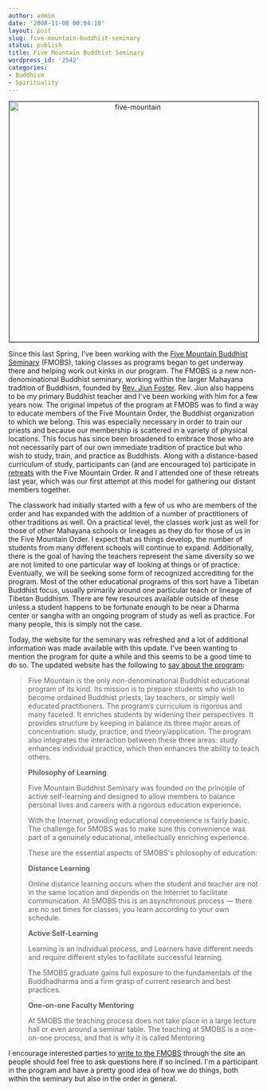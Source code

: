 ```yaml
---
author: admin
date: '2008-11-08 00:04:10'
layout: post
slug: five-mountain-buddhist-seminary
status: publish
title: Five Mountain Buddhist Seminary
wordpress_id: '2542'
categories:
- Buddhism
- Spirituality
---
```

<p align="center"><a href="http://www.flickr.com/photos/albill/3011666188/" title="five-mountain by albill, on Flickr"><img src="http://farm4.static.flickr.com/3157/3011666188_142d019577.jpg" width="500" height="481" border="1" alt="five-mountain" /></a></p>
Since this last Spring, I've been working with the <a href="http://www.five-mountain.org/">Five Mountain Buddhist Seminary</a> (FMOBS), taking classes as programs began to get underway there and helping work out kinks in our program. The FMOBS is a new non-denominational Buddhist seminary, working within the larger Mahayana tradition of Buddhism, founded by <a href="http://daiun-ji.org/teacher.html">Rev. Jiun Foster</a>. Rev. Jiun also happens to be my primary Buddhist teacher and I've been working with him for a few years now. The original impetus of the program at FMOBS was to find a way to educate members of the Five Mountain Order, the Buddhist organization to which we belong. This was especially necessary in order to train our priests and because our membership is scattered in a variety of physical locations. This focus has since been broadened to embrace those who are not necessarily part of our own immediate tradition of practice but who wish to study, train, and practice as Buddhists. Along with a distance-based curriculum of study, participants can (and are encouraged to) participate in <a href="http://www.five-mountain.org/about_mountain/retreats.php">retreats</a> with the Five Mountain Order. R and I attended one of these retreats last year, which was our first attempt at this model for gathering our distant members together.

The classwork had initially started with a few of us who are members of the order and has expanded with the addition of a number of practitioners of other traditions as well. On a practical level, the classes work just as well for those of other Mahayana schools or lineages as they do for those of us in the Five Mountain Order. I expect that as things develop, the number of students from many different schools will continue to expand. Additionally, there is the goal of having the teachers represent the same diversity so we are not limited to one particular way of looking at things or of practice. Eventually, we will be seeking some form of recognized accrediting for the program. Most of the other educational programs of this sort  have a Tibetan Buddhist focus, usually primarily around one particular teach or lineage of Tibetan Buddhism. There are few resources available outside of these unless a student happens to be fortunate enough to be near a Dharma center or sangha with an ongoing program of study as well as practice. For many people, this is simply not the case.

Today, the website for the seminary was refreshed and a lot of additional information was made available with this update. I've been wanting to mention the program for quite a while and this seems to be a good time to do so. The updated website has the following to <a href="http://www.five-mountain.org/about_program/index.php">say about the program</a>:
<blockquote>Five Mountain is the only non-denominational Buddhist educational program of its kind. Its mission is to prepare students who wish to become ordained Buddhist priests, lay teachers, or simply well educated practitioners. The program’s curriculum is rigorous and many faceted. It enriches students by widening their perspectives. It provides structure by keeping in balance its three major areas of concentration: study, practice, and theory/application. The program also integrates the interaction between these three areas: study enhances individual practice, which then enhances the ability to teach others.

<strong>Philosophy of Learning</strong>

Five Mountain Buddhist Seminary was founded on the principle of active self-learning and designed to allow members to balance personal lives and careers with a rigorous education experience.

With the Internet, providing educational convenience is fairly basic. The challenge for 5MOBS was to make sure this convenience was part of a genuinely educational, intellectually enriching experience.

These are the essential aspects of 5MOBS's philosophy of education:

<strong>Distance Learning</strong>

Online distance learning occurs when the student and teacher are not in the same location and depends on the Internet to facilitate communication. At 5MOBS this is an asynchronous process — there are no set times for classes; you learn according to your own schedule.

<strong>Active Self-Learning</strong>

Learning is an individual process, and Learners have different needs and require different styles to facilitate successful learning.

The 5MOBS graduate gains full exposure to the fundamentals of the Buddhadharma and a firm grasp of current research and best practices.

<strong>One-on-one Faculty Mentoring</strong>

At 5MOBS the teaching process does not take place in a large lecture hall or even around a seminar table. The teaching at 5MOBS is a one-on-one process, and that is why it is called Mentoring</blockquote>
I encourage interested parties to <a href="http://www.five-mountain.org/about_program/moreinfo.php">write to the FMOBS</a> through the site an people should feel free to ask questions here if so inclined. I'm a participant in the program and have a pretty good idea of how we do things, both within the seminary but also in the order in general.
